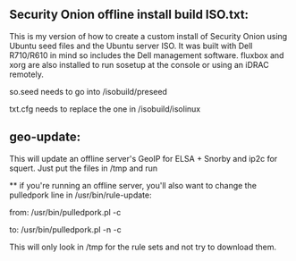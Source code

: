 Security Onion offline install build ISO.txt:
---------------------------------------------

This is my version of how to create a custom install of Security Onion 
using Ubuntu seed files and the Ubuntu server ISO. It was built with Dell R710/R610 in mind
so includes the Dell management software. fluxbox and xorg are also installed to run
sosetup at the console or using an iDRAC remotely.

so.seed needs to go into /isobuild/preseed

txt.cfg needs to replace the one in /isobuild/isolinux

geo-update:
-----------

This will update an offline server's GeoIP for ELSA + Snorby and ip2c for squert. Just put the files in /tmp and run

** if you're running an offline server, you'll also want to change the pulledpork line in /usr/bin/rule-update:

from: /usr/bin/pulledpork.pl -c

to:   /usr/bin/pulledpork.pl -n -c

This will only look in /tmp for the rule sets and not try to download them.

